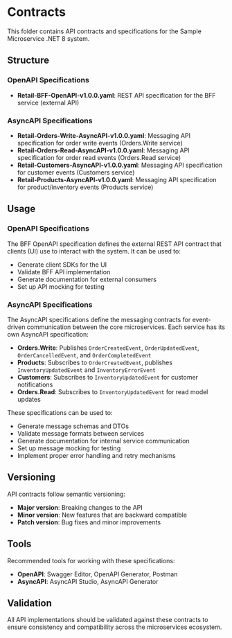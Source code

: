 # Contracts

This folder contains API contracts and specifications for the Sample Microservice .NET 8 system.

## Structure

### OpenAPI Specifications
- **Retail-BFF-OpenAPI-v1.0.0.yaml**: REST API specification for the BFF service (external API)

### AsyncAPI Specifications
- **Retail-Orders-Write-AsyncAPI-v1.0.0.yaml**: Messaging API specification for order write events (Orders.Write service)
- **Retail-Orders-Read-AsyncAPI-v1.0.0.yaml**: Messaging API specification for order read events (Orders.Read service)
- **Retail-Customers-AsyncAPI-v1.0.0.yaml**: Messaging API specification for customer events (Customers service)
- **Retail-Products-AsyncAPI-v1.0.0.yaml**: Messaging API specification for product/inventory events (Products service)

## Usage

### OpenAPI Specifications
The BFF OpenAPI specification defines the external REST API contract that clients (UI) use to interact with the system. It can be used to:
- Generate client SDKs for the UI
- Validate BFF API implementation
- Generate documentation for external consumers
- Set up API mocking for testing

### AsyncAPI Specifications
The AsyncAPI specifications define the messaging contracts for event-driven communication between the core microservices. Each service has its own AsyncAPI specification:

- **Orders.Write**: Publishes `OrderCreatedEvent`, `OrderUpdatedEvent`, `OrderCancelledEvent`, and `OrderCompletedEvent`
- **Products**: Subscribes to `OrderCreatedEvent`, publishes `InventoryUpdatedEvent` and `InventoryErrorEvent`
- **Customers**: Subscribes to `InventoryUpdatedEvent` for customer notifications
- **Orders.Read**: Subscribes to `InventoryUpdatedEvent` for read model updates

These specifications can be used to:
- Generate message schemas and DTOs
- Validate message formats between services
- Generate documentation for internal service communication
- Set up message mocking for testing
- Implement proper error handling and retry mechanisms

## Versioning

API contracts follow semantic versioning:
- **Major version**: Breaking changes to the API
- **Minor version**: New features that are backward compatible
- **Patch version**: Bug fixes and minor improvements

## Tools

Recommended tools for working with these specifications:
- **OpenAPI**: Swagger Editor, OpenAPI Generator, Postman
- **AsyncAPI**: AsyncAPI Studio, AsyncAPI Generator

## Validation

All API implementations should be validated against these contracts to ensure consistency and compatibility across the microservices ecosystem.

